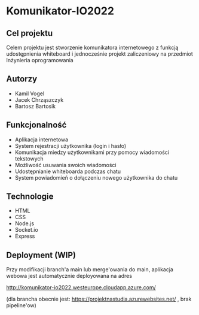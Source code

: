 # Komunikator-IO2022

## Cel projektu
Celem projektu jest stworzenie komunikatora internetowego z funkcją udostępnienia whiteboard i jednocześnie projekt zaliczeniowy na przedmiot Inżynieria oprogramowania 

## Autorzy
  - Kamil Vogel
  - Jacek Chrząszczyk
  - Bartosz Bartosik

## Funkcjonalność
  - Aplikacja internetowa
  - System rejestracji użytkownika (login i hasło)
  - Komunikacja miedzy użytkownikami przy pomocy wiadomości tekstowych
  - Możliwość usuwania swoich wiadomości 
  - Udostępnianie whiteboarda podczas chatu
  - System powiadomień o dołączeniu nowego użytkownika do chatu

## Technologie
  - HTML
  - CSS
  - Node.js
  - Socket.io
  - Express

## Deployment (WIP)

Przy modifikacji branch'a main lub merge'owania do main, aplikacja webowa jest automatycznie deployowana na adres 

http://komunikator-io2022.westeurope.cloudapp.azure.com/

(dla brancha obecnie jest: https://projektnastudia.azurewebsites.net/ , brak pipeline'ow)